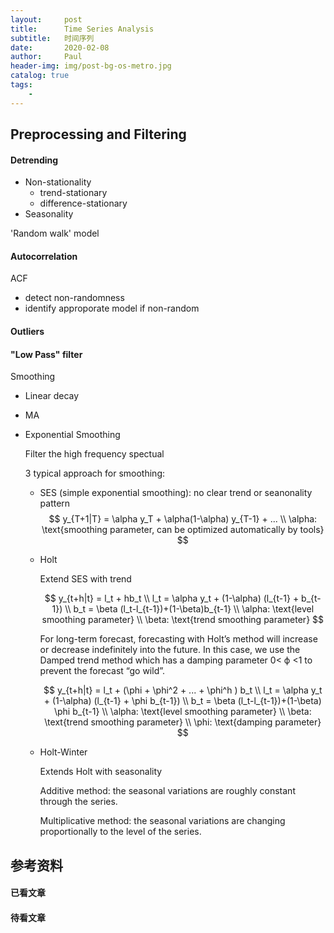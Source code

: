 ```yaml
---
layout:     post
title:      Time Series Analysis
subtitle:   时间序列
date:       2020-02-08
author:     Paul
header-img: img/post-bg-os-metro.jpg
catalog: true
tags:
    - 
---
```


## Preprocessing and Filtering

#### Detrending

- Non-stationality
    - trend-stationary
    - difference-stationary
- Seasonality

'Random walk' model

#### Autocorrelation

ACF 
- detect non-randomness
- identify approporate model if non-random

#### Outliers

#### "Low Pass" filter

Smoothing
- Linear decay
- MA
- Exponential Smoothing

  Filter the high frequency spectual

  3 typical approach for smoothing:

  - SES (simple exponential smoothing): no clear trend or seanonality pattern
    $$
    y_{T+1|T} = \alpha y_T + \alpha(1-\alpha) y_{T-1} + ...
    \\ \alpha: \text{smoothing parameter, can be optimized automatically by tools}
    $$

  - Holt
    
    Extend SES with trend

    $$
    y_{t+h|t} = l_t + hb_t \\
    l_t = \alpha y_t + (1-\alpha) (l_{t-1} + b_{t-1}) \\
    b_t = \beta (l_t-l_{t-1})+(1-\beta)b_{t-1} \\
    \alpha: \text{level smoothing parameter} \\
    \beta: \text{trend smoothing parameter}
    $$

    For long-term forecast, forecasting with Holt’s method will increase or decrease indefinitely into the future. In this case, we use the Damped trend method which has a damping parameter 0< ϕ <1 to prevent the forecast “go wild”.

    $$
    y_{t+h|t} = l_t + (\phi + \phi^2 + ... + \phi^h ) b_t \\
    l_t = \alpha y_t + (1-\alpha) (l_{t-1} + \phi b_{t-1}) \\
    b_t = \beta (l_t-l_{t-1})+(1-\beta) \phi b_{t-1} \\
    \alpha: \text{level smoothing parameter} \\
    \beta: \text{trend smoothing parameter} \\
    \phi: \text{damping parameter}  
    $$

  - Holt-Winter
    
    Extends Holt with seasonality

    Additive method: the seasonal variations are roughly constant through the series.
    
    Multiplicative method: the seasonal variations are changing proportionally to the level of the series.

    





## 参考资料

#### 已看文章

#### 待看文章
